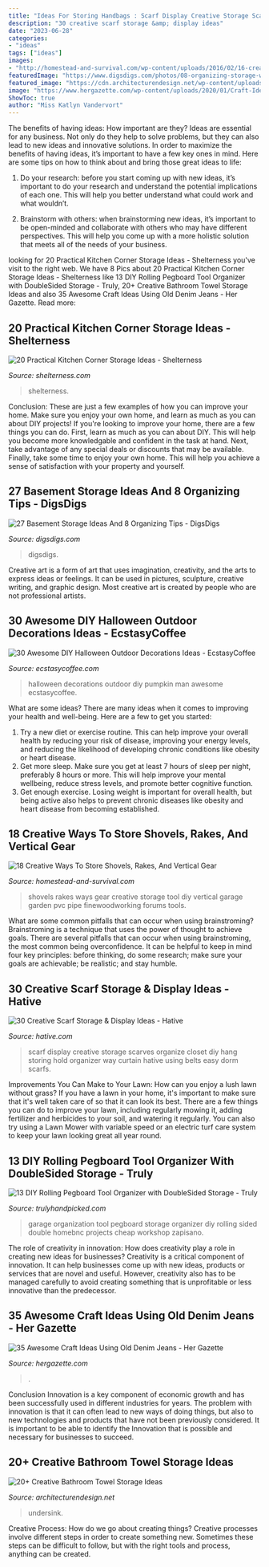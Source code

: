 ```yaml
---
title: "Ideas For Storing Handbags : Scarf Display Creative Storage Scarves Organize Closet Diy Hang Storing Hold Organizer Way Curtain Hative Using Belts Easy Dorm Scarfs"
description: "30 creative scarf storage &amp; display ideas"
date: "2023-06-28"
categories:
- "ideas"
tags: ["ideas"]
images:
- "http://homestead-and-survival.com/wp-content/uploads/2016/02/16-creative-ways-to-store-shovels-rakes-and-vetical-gear.jpg"
featuredImage: "https://www.digsdigs.com/photos/08-organizing-storage-with-labels.jpg"
featured_image: "https://cdn.architecturendesign.net/wp-content/uploads/2015/09/AD-Creative-Bathroom-Towel-Storage-Ideas-07.jpg"
image: "https://www.hergazette.com/wp-content/uploads/2020/01/Craft-Ideas-Using-Old-Denim-Jeans-3-1.jpg"
ShowToc: true
author: "Miss Katlyn Vandervort"
---
```



The benefits of having ideas: How important are they?
Ideas are essential for any business. Not only do they help to solve problems, but they can also lead to new ideas and innovative solutions. In order to maximize the benefits of having ideas, it’s important to have a few key ones in mind. Here are some tips on how to think about and bring those great ideas to life:
1. Do your research: before you start coming up with new ideas, it’s important to do your research and understand the potential implications of each one. This will help you better understand what could work and what wouldn’t.

2. Brainstorm with others: when brainstorming new ideas, it’s important to be open-minded and collaborate with others who may have different perspectives. This will help you come up with a more holistic solution that meets all of the needs of your business.

	

		
looking for 20 Practical Kitchen Corner Storage Ideas - Shelterness you've visit to the right web. We have 8 Pics about 20 Practical Kitchen Corner Storage Ideas - Shelterness like 13 DIY Rolling Pegboard Tool Organizer with DoubleSided Storage - Truly, 20+ Creative Bathroom Towel Storage Ideas and also 35 Awesome Craft Ideas Using Old Denim Jeans - Her Gazette. Read more:
		
    
## 20 Practical Kitchen Corner Storage Ideas - Shelterness

<img loading=lazy src="https://i.shelterness.com/2016/12/13-narrow-corner-cabinet-with-drawers.jpg" onerror="this.onerror=null;this.src='https://tse3.mm.bing.net/th?id=OIP.kK8Pvj0hluOw2xZfAJVl_gHaLG&amp;pid=15.1';" alt="20 Practical Kitchen Corner Storage Ideas - Shelterness">

_Source: shelterness.com_

>shelterness. 

	

Conclusion: These are just a few examples of how you can improve your home. Make sure you enjoy your own home, and learn as much as you can about DIY projects!
If you're looking to improve your home, there are a few things you can do. First, learn as much as you can about DIY. This will help you become more knowledgable and confident in the task at hand. Next, take advantage of any special deals or discounts that may be available. Finally, take some time to enjoy your own home. This will help you achieve a sense of satisfaction with your property and yourself.

    
## 27 Basement Storage Ideas And 8 Organizing Tips - DigsDigs

<img loading=lazy src="https://www.digsdigs.com/photos/08-organizing-storage-with-labels.jpg" onerror="this.onerror=null;this.src='https://tse3.mm.bing.net/th?id=OIP.RenOj94omaagAqSRp-PHUwHaJ6&amp;pid=15.1';" alt="27 Basement Storage Ideas And 8 Organizing Tips - DigsDigs">

_Source: digsdigs.com_

>digsdigs. 

	

Creative art is a form of art that uses imagination, creativity, and the arts to express ideas or feelings. It can be used in pictures, sculpture, creative writing, and graphic design. Most creative art is created by people who are not professional artists.

    
## 30 Awesome DIY Halloween Outdoor Decorations Ideas - EcstasyCoffee

<img loading=lazy src="https://i0.wp.com/www.ecstasycoffee.com/wp-content/uploads/2016/10/Menacing-Pumpkin-Man.jpg" onerror="this.onerror=null;this.src='https://tse4.mm.bing.net/th?id=OIP.duYFu-zqaKqumkxgHJ5BfAHaM0&amp;pid=15.1';" alt="30 Awesome DIY Halloween Outdoor Decorations Ideas - EcstasyCoffee">

_Source: ecstasycoffee.com_

>halloween decorations outdoor diy pumpkin man awesome ecstasycoffee. 

	

What are some ideas?
There are many ideas when it comes to improving your health and well-being. Here are a few to get you started: 
1. Try a new diet or exercise routine. This can help improve your overall health by reducing your risk of disease, improving your energy levels, and reducing the likelihood of developing chronic conditions like obesity or heart disease. 
2. Get more sleep. Make sure you get at least 7 hours of sleep per night, preferably 8 hours or more. This will help improve your mental wellbeing, reduce stress levels, and promote better cognitive function. 
3. Get enough exercise. Losing weight is important for overall health, but being active also helps to prevent chronic diseases like obesity and heart disease from becoming established.

    
## 18 Creative Ways To Store Shovels, Rakes, And Vertical Gear

<img loading=lazy src="http://homestead-and-survival.com/wp-content/uploads/2016/02/16-creative-ways-to-store-shovels-rakes-and-vetical-gear.jpg" onerror="this.onerror=null;this.src='https://tse2.mm.bing.net/th?id=OIP.mwiH79DVAoGu90pMgg3PXwHaMn&amp;pid=15.1';" alt="18 Creative Ways To Store Shovels, Rakes, And Vertical Gear">

_Source: homestead-and-survival.com_

>shovels rakes ways gear creative storage tool diy vertical garage garden pvc pipe finewoodworking forums tools. 

	

What are some common pitfalls that can occur when using brainstroming?
Brainstroming is a technique that uses the power of thought to achieve goals. There are several pitfalls that can occur when using brainstroming, the most common being overconfidence. It can be helpful to keep in mind four key principles: before thinking, do some research; make sure your goals are achievable; be realistic; and stay humble.

    
## 30 Creative Scarf Storage &amp; Display Ideas - Hative

<img loading=lazy src="http://hative.com/wp-content/uploads/2015/03/scarf-storage-ideas/7-creative-scarf-storage-and-display-ideas.jpg" onerror="this.onerror=null;this.src='https://tse2.mm.bing.net/th?id=OIP.l2aJPKQK8__Zzwv7XVX_gAHaLI&amp;pid=15.1';" alt="30 Creative Scarf Storage &amp; Display Ideas - Hative">

_Source: hative.com_

>scarf display creative storage scarves organize closet diy hang storing hold organizer way curtain hative using belts easy dorm scarfs. 

	

Improvements You Can Make to Your Lawn: How can you enjoy a lush lawn without grass?
If you have a lawn in your home, it's important to make sure that it's well taken care of so that it can look its best. There are a few things you can do to improve your lawn, including regularly mowing it, adding fertilizer and herbicides to your soil, and watering it regularly. You can also try using a Lawn Mower with variable speed or an electric turf care system to keep your lawn looking great all year round.

    
## 13 DIY Rolling Pegboard Tool Organizer With DoubleSided Storage - Truly

<img loading=lazy src="https://trulyhandpicked.com/wp-content/uploads/2018/12/diy-rolling-pegboard-tool-organizer-with-doublesided-storage-154601247684gnk.jpg" onerror="this.onerror=null;this.src='https://tse3.mm.bing.net/th?id=OIP.ZgwzMtCMRTwoIM4AOVS0uQHaP1&amp;pid=15.1';" alt="13 DIY Rolling Pegboard Tool Organizer with DoubleSided Storage - Truly">

_Source: trulyhandpicked.com_

>garage organization tool pegboard storage organizer diy rolling sided double homebnc projects cheap workshop zapisano. 

	

The role of creativity in innovation: How does creativity play a role in creating new ideas for businesses?
Creativity is a critical component of innovation. It can help businesses come up with new ideas, products or services that are novel and useful. However, creativity also has to be managed carefully to avoid creating something that is unprofitable or less innovative than the predecessor.

    
## 35 Awesome Craft Ideas Using Old Denim Jeans - Her Gazette

<img loading=lazy src="https://www.hergazette.com/wp-content/uploads/2020/01/Craft-Ideas-Using-Old-Denim-Jeans-3-1.jpg" onerror="this.onerror=null;this.src='https://tse4.mm.bing.net/th?id=OIP.O2HljGyjcBPffBt-YLKGBQHaK_&amp;pid=15.1';" alt="35 Awesome Craft Ideas Using Old Denim Jeans - Her Gazette">

_Source: hergazette.com_

>. 

	

Conclusion
Innovation is a key component of economic growth and has been successfully used in different industries for years. The problem with innovation is that it can often lead to new ways of doing things, but also to new technologies and products that have not been previously considered. It is important to be able to identify the Innovation that is possible and necessary for businesses to succeed.

    
## 20+ Creative Bathroom Towel Storage Ideas

<img loading=lazy src="https://cdn.architecturendesign.net/wp-content/uploads/2015/09/AD-Creative-Bathroom-Towel-Storage-Ideas-07.jpg" onerror="this.onerror=null;this.src='https://tse4.mm.bing.net/th?id=OIP.T6pT7395GX4HYBjS2XVWTQHaJ4&amp;pid=15.1';" alt="20+ Creative Bathroom Towel Storage Ideas">

_Source: architecturendesign.net_

>undersink. 

	

Creative Process: How do we go about creating things?
Creative processes involve different steps in order to create something new. Sometimes these steps can be difficult to follow, but with the right tools and process, anything can be created.

